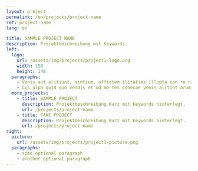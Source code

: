 ```yaml
---
layout: project
permalink: /en/projects/project-name
ref: project-name
lang: en

title: SAMPLE PROJECT NAME
description: Projektbeschreibung mit Keywords.
left:
  logo:
    url: /assets/img/projects/project1-logo.png
    width: 150
    height: 148
  paragraphs:
    - Venis aut alitiunt, sintium, offictem ilitatias illupta con re nime nes vendand erescimet laturitio quid que aut mod moloreperume peratet accabor untiumquide postrum ut fugiaes siminventem accullit qui tem laces dis aut omnimodis perum quam, optioris alicab ipid quaspis et eum dolupit dem. Volenih illuptaes nem reiumquam dolo temporum ellia porumet est ipsam fugia que doluptium volore vero quia quam, sedi consequaspel esernam eate optam non pedi iniam velibus nonsed erfernam quas at ommoles andandae volut ut et voluptatur?
    - Cus ulpa quid quo vendis et od mo tes conecae venis alitint arum ratem ratust lis nobitis exceatinisit aut pa volut eum, comnihicit eos di aut ut eiuntur sim illacep ellescilis nobit veles ium veribus.<br>Atium nim cuptae pari blabo. Ullabo. Eniendi discidit arum rere vellatem faccum nim recae inctas atis eum nonse aut essimporest apiendi deliaspe odit.
  more_projects:
    - title: SAMPLE PROJECT
      description: Projektbeschreibung Kurz mit Keywords hinterlegt.
      url: /projects/project-name
    - title: FAKE PROJECT
      description: Projektbeschreibung Kurz mit Keywords hinterlegt.
      url: /projects/project-name
right:
  picture:
    url: /assets/img/projects/project1-picture.png
  paragraphs:
    - some optional paragraph
    - another optional paragraph
---
```


